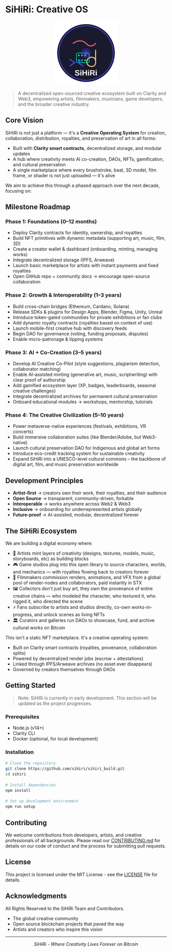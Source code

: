 # SiHiRi: Creative OS

<p align="center">
  <img src="assets/sihiri-logo.svg" alt="SiHiRi Logo" width="200"/>
</p>

> A decentralized open-sourced creative ecosystem built on Clarity and Web3, empowering artists, filmmakers, musicians, game developers, and the broader creative industry.

## Core Vision

SiHiRi is not just a platform — it's a **Creative Operating System** for creation, collaboration, distribution, royalties, and preservation of art in all forms:

- Built with **Clarity smart contracts**, decentralized storage, and modular updates
- A hub where creativity meets AI co-creation, DAOs, NFTs, gamification, and cultural preservation
- A single marketplace where every brushstroke, beat, 3D model, film frame, or shader is not just uploaded — it's alive

We aim to achieve this through a phased approach over the next decade, focusing on:

## Milestone Roadmap

### Phase 1: Foundations (0–12 months)

- Deploy Clarity contracts for identity, ownership, and royalties
- Build NFT primitives with dynamic metadata (supporting art, music, film, 3D)
- Create a creator wallet & dashboard (onboarding, minting, managing works)
- Integrate decentralized storage (IPFS, Arweave)
- Launch basic marketplace for artists with instant payments and fixed royalties
- Open GitHub repo + community docs → encourage open-source collaboration

### Phase 2: Growth & Interoperability (1–3 years)

- Build cross-chain bridges (Ethereum, Cardano, Solana)
- Release SDKs & plugins for Design Apps, Blender, Figma, Unity, Unreal
- Introduce token-gated communities for private exhibitions or fan clubs
- Add dynamic royalty contracts (royalties based on context of use)
- Launch mobile-first creative hub with discovery feeds
- Begin DAO for governance (voting, funding proposals, disputes)
- Enable micro-patronage & tipping systems

### Phase 3: AI + Co-Creation (3–5 years)

- Develop AI Creative Co-Pilot (style suggestions, plagiarism detection, collaborator matching)
- Enable AI-assisted minting (generative art, music, scriptwriting) with clear proof of authorship
- Add gamified ecosystem layer (XP, badges, leaderboards, seasonal creative challenges)
- Integrate decentralized archives for permanent cultural preservation
- Onboard educational modules → workshops, mentorship, tutorials

### Phase 4: The Creative Civilization (5–10 years)

- Power metaverse-native experiences (festivals, exhibitions, VR concerts)
- Build immersive collaboration suites (like Blender/Adobe, but Web3-native)
- Launch cultural preservation DAO for Indigenous and global art forms
- Introduce eco-credit tracking system for sustainable creativity
- Expand SiHiRi into a UNESCO-level cultural commons – the backbone of digital art, film, and music preservation worldwide

## Development Principles

- **Artist-first** → creators own their work, their royalties, and their audience
- **Open Source** → transparent, community-driven, forkable
- **Interoperable** → works anywhere across Web2 & Web3
- **Inclusive** → onboarding for underrepresented artists globally
- **Future-proof** → AI-assisted, modular, decentralized forever

## The SiHiRi Ecosystem

We are building a digital economy where:

- 🎨 Artists mint layers of creativity (designs, textures, models, music, storyboards, etc) as building blocks
- 🎮 Game studios plug into this open library to source characters, worlds, and mechanics — with royalties flowing back to creators forever
- 🎥 Filmmakers commission renders, animations, and VFX from a global pool of render-nodes and collaborators, paid instantly in STX
- 🖼 Collectors don't just buy art, they own the provenance of entire creative chains — who modeled the character, who textured it, who rigged it, who directed the scene
- ⚡ Fans subscribe to artists and studios directly, co-own works-in-progress, and unlock scenes as living NFTs
- 🏛 Curators and galleries run DAOs to showcase, fund, and archive cultural works on Bitcoin

This isn't a static NFT marketplace. It's a creative operating system:

- Built on Clarity smart contracts (royalties, provenance, collaboration splits)
- Powered by decentralized render jobs (escrow + attestations)
- Linked through IPFS/Arweave archives (no asset ever disappears)
- Governed by creators themselves through DAOs

## Getting Started

> Note: SiHiRi is currently in early development. This section will be updated as the project progresses.

### Prerequisites

- Node.js (v14+)
- Clarity CLI
- Docker (optional, for local development)

### Installation

```bash
# Clone the repository
git clone https://github.com/sihiri/sihiri_build.git
cd sihiri

# Install dependencies
npm install

# Set up development environment
npm run setup
```

## Contributing

We welcome contributions from developers, artists, and creative professionals of all backgrounds. Please read our [CONTRIBUTING.md](CONTRIBUTING.md) for details on our code of conduct and the process for submitting pull requests.

## License

This project is licensed under the MIT License - see the [LICENSE](LICENSE) file for details.

## Acknowledgments

All Rights Reserved to the SiHiRi Team and Contributors.

- The global creative community
- Open source blockchain projects that paved the way
- Artists and creators who inspire this vision

---

<p align="center">
  <i>SiHiRi - Where Creativity Lives Forever on Bitcoin</i>
</p>
